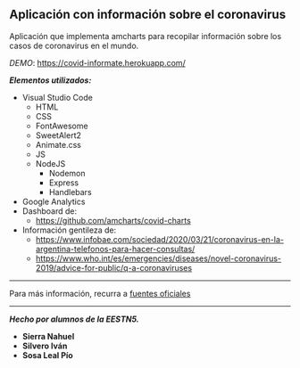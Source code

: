 ## Aplicación con información sobre el coronavirus

Aplicación que implementa amcharts para recopilar información sobre los casos de coronavirus en el mundo.

_DEMO_: https://covid-informate.herokuapp.com/

***Elementos utilizados:*** 
- Visual Studio Code
    - HTML
    - CSS
    - FontAwesome
    - SweetAlert2
    - Animate.css
    - JS
    - NodeJS
        - Nodemon
        - Express
        - Handlebars
- Google Analytics
- Dashboard de: 
    - https://github.com/amcharts/covid-charts
- Información gentileza de:
    - https://www.infobae.com/sociedad/2020/03/21/coronavirus-en-la-argentina-telefonos-para-hacer-consultas/
    - https://www.who.int/es/emergencies/diseases/novel-coronavirus-2019/advice-for-public/q-a-coronaviruses
___
Para más información, recurra a [fuentes oficiales](https://www.who.int/es)

___
***Hecho por alumnos de la EESTN5.*** 
- **Sierra Nahuel**
- **Silvero Iván** 
- **Sosa Leal Pío**
